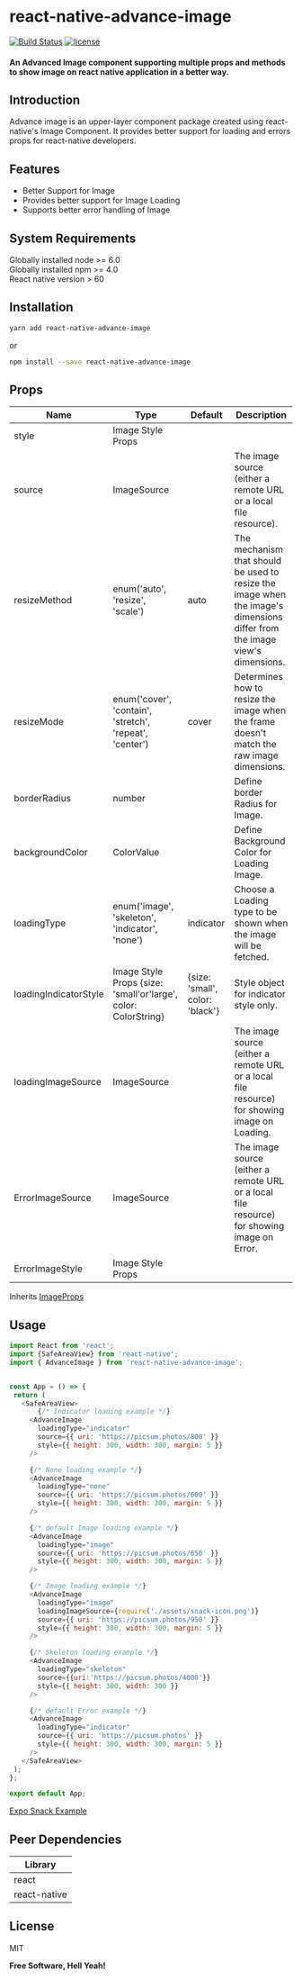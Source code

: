 # react-native-advance-image

[![Build Status](https://travis-ci.org/joemccann/dillinger.svg?branch=master)](https://travis-ci.org/joemccann/dillinger)        [![license](https://img.shields.io/github/license/joinspontaneous/react-native-loading-spinner-overlay.svg)](LICENSE)

#### An Advanced Image component supporting multiple props and methods to show image on react native application in a better way.

## Introduction
Advance image is an upper-layer component package created using react-native's Image Component. It provides better support for loading and errors props for react-native developers.

## Features
- Better Support for Image
- Provides better support for Image Loading
- Supports better error handling of Image

## System Requirements
Globally installed node >= 6.0  
Globally installed npm >= 4.0  
React native version > 60  

## Installation
```sh
yarn add react-native-advance-image
```
or
```sh
npm install --save react-native-advance-image
```
## Props
| Name | Type | Default | Description |
| ------ | ------ | ------ | ------ |
| style | Image Style Props |||
| source | ImageSource || The image source (either a remote URL or a local file resource). |
| resizeMethod | enum('auto', 'resize', 'scale') | auto | The mechanism that should be used to resize the image when the image's dimensions differ from the image view's dimensions. |
| resizeMode | enum('cover', 'contain', 'stretch', 'repeat', 'center') | cover | Determines how to resize the image when the frame doesn't match the raw image dimensions. |
| borderRadius | number || Define border Radius for Image. | 
| backgroundColor | ColorValue || Define Background Color for Loading Image. |
| loadingType | enum('image', 'skeleton', 'indicator', 'none') | indicator | Choose a Loading type to be shown when the image will be fetched. |
| loadingIndicatorStyle | Image Style Props {size: 'small'or'large', color: ColorString} |{size: 'small', color: 'black'}| Style object for indicator style only. |
| loadingImageSource | ImageSource || The image source (either a remote URL or a local file resource) for showing image on Loading.|
| ErrorImageSource | ImageSource || The image source (either a remote URL or a local file resource) for showing image on Error. |
| ErrorImageStyle | Image Style Props |||

Inherits [ImageProps](https://reactnative.dev/docs/image#props)

## Usage
 ```js
import React from 'react';
import {SafeAreaView} from 'react-native';
import { AdvanceImage } from 'react-native-advance-image';


const App = () => {
  return (
    <SafeAreaView>
        {/* Indicator loading example */}
      <AdvanceImage
        loadingType="indicator"
        source={{ uri: 'https://picsum.photos/800' }}
        style={{ height: 300, width: 300, margin: 5 }}
      />

      {/* None loading example */}
      <AdvanceImage
        loadingType="none"
        source={{ uri: 'https://picsum.photos/600' }}
        style={{ height: 300, width: 300, margin: 5 }}
      />

      {/* default Image loading example */}
      <AdvanceImage
        loadingType="image"
        source={{ uri: 'https://picsum.photos/650' }}
        style={{ height: 300, width: 300, margin: 5 }}
      />

      {/* Image loading example */}
      <AdvanceImage
        loadingType="image"
        loadingImageSource={require('./assets/snack-icon.png')}
        source={{ uri: 'https://picsum.photos/950' }}
        style={{ height: 300, width: 300, margin: 5 }}
      />

      {/* Skeleton loading example */}
      <AdvanceImage
        loadingType="skeleton"
        source={{uri:'https://picsum.photos/4000'}}
        style={{ height: 300, width: 300 }}
      />

      {/* default Error example */}
      <AdvanceImage
        loadingType="indicator"
        source={{ uri: 'https://picsum.photos' }}
        style={{ height: 300, width: 300, margin: 5 }}
      />
    </SafeAreaView>
  );
};

export default App;
   ```
[Expo Snack Example](https://snack.expo.io/R1afyiW8X)
## Peer Dependencies
| Library |
| ------ |
| react |
| react-native |

## License

MIT

**Free Software, Hell Yeah!**